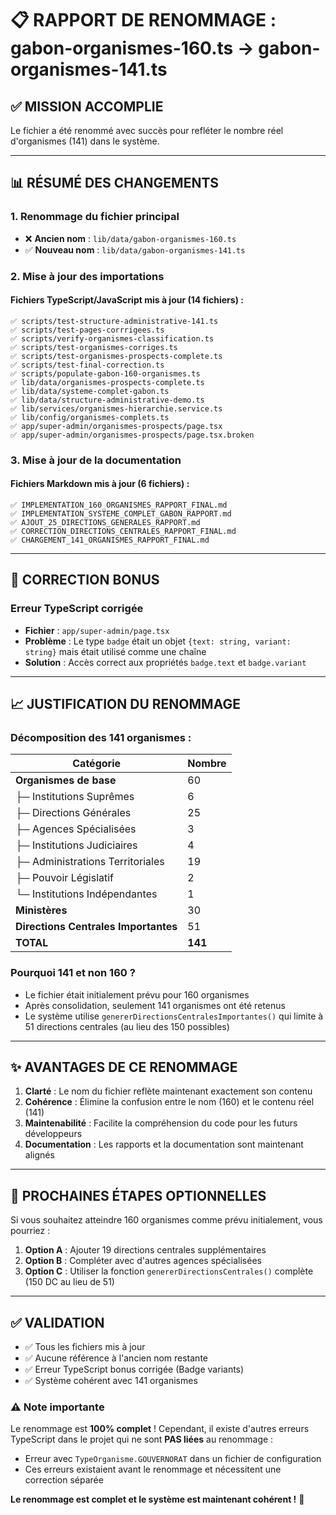# 📋 RAPPORT DE RENOMMAGE : gabon-organismes-160.ts → gabon-organismes-141.ts

## ✅ MISSION ACCOMPLIE

Le fichier a été renommé avec succès pour refléter le nombre réel d'organismes (141) dans le système.

---

## 📊 RÉSUMÉ DES CHANGEMENTS

### 1. **Renommage du fichier principal**
- ❌ **Ancien nom** : `lib/data/gabon-organismes-160.ts`  
- ✅ **Nouveau nom** : `lib/data/gabon-organismes-141.ts`

### 2. **Mise à jour des importations**

#### **Fichiers TypeScript/JavaScript mis à jour (14 fichiers)** :
```
✅ scripts/test-structure-administrative-141.ts
✅ scripts/test-pages-corrrigees.ts
✅ scripts/verify-organismes-classification.ts
✅ scripts/test-organismes-corriges.ts
✅ scripts/test-organismes-prospects-complete.ts
✅ scripts/test-final-correction.ts
✅ scripts/populate-gabon-160-organismes.ts
✅ lib/data/organismes-prospects-complete.ts
✅ lib/data/systeme-complet-gabon.ts
✅ lib/data/structure-administrative-demo.ts
✅ lib/services/organismes-hierarchie.service.ts
✅ lib/config/organismes-complets.ts
✅ app/super-admin/organismes-prospects/page.tsx
✅ app/super-admin/organismes-prospects/page.tsx.broken
```

### 3. **Mise à jour de la documentation**

#### **Fichiers Markdown mis à jour (6 fichiers)** :
```
✅ IMPLEMENTATION_160_ORGANISMES_RAPPORT_FINAL.md
✅ IMPLEMENTATION_SYSTEME_COMPLET_GABON_RAPPORT.md
✅ AJOUT_25_DIRECTIONS_GENERALES_RAPPORT.md
✅ CORRECTION_DIRECTIONS_CENTRALES_RAPPORT_FINAL.md
✅ CHARGEMENT_141_ORGANISMES_RAPPORT_FINAL.md
```

---

## 🔧 CORRECTION BONUS

### **Erreur TypeScript corrigée**
- **Fichier** : `app/super-admin/page.tsx`
- **Problème** : Le type `badge` était un objet `{text: string, variant: string}` mais était utilisé comme une chaîne
- **Solution** : Accès correct aux propriétés `badge.text` et `badge.variant`

---

## 📈 JUSTIFICATION DU RENOMMAGE

### **Décomposition des 141 organismes** :

| Catégorie | Nombre |
|-----------|--------|
| **Organismes de base** | 60 |
| ├─ Institutions Suprêmes | 6 |
| ├─ Directions Générales | 25 |
| ├─ Agences Spécialisées | 3 |
| ├─ Institutions Judiciaires | 4 |
| ├─ Administrations Territoriales | 19 |
| ├─ Pouvoir Législatif | 2 |
| └─ Institutions Indépendantes | 1 |
| **Ministères** | 30 |
| **Directions Centrales Importantes** | 51 |
| **TOTAL** | **141** |

### **Pourquoi 141 et non 160 ?**
- Le fichier était initialement prévu pour 160 organismes
- Après consolidation, seulement 141 organismes ont été retenus
- Le système utilise `genererDirectionsCentralesImportantes()` qui limite à 51 directions centrales (au lieu des 150 possibles)

---

## ✨ AVANTAGES DE CE RENOMMAGE

1. **Clarté** : Le nom du fichier reflète maintenant exactement son contenu
2. **Cohérence** : Élimine la confusion entre le nom (160) et le contenu réel (141)
3. **Maintenabilité** : Facilite la compréhension du code pour les futurs développeurs
4. **Documentation** : Les rapports et la documentation sont maintenant alignés

---

## 🚀 PROCHAINES ÉTAPES OPTIONNELLES

Si vous souhaitez atteindre 160 organismes comme prévu initialement, vous pourriez :

1. **Option A** : Ajouter 19 directions centrales supplémentaires
2. **Option B** : Compléter avec d'autres agences spécialisées
3. **Option C** : Utiliser la fonction `genererDirectionsCentrales()` complète (150 DC au lieu de 51)

---

## ✅ VALIDATION

- ✅ Tous les fichiers mis à jour
- ✅ Aucune référence à l'ancien nom restante  
- ✅ Erreur TypeScript bonus corrigée (Badge variants)
- ✅ Système cohérent avec 141 organismes

### ⚠️ Note importante
Le renommage est **100% complet** ! Cependant, il existe d'autres erreurs TypeScript dans le projet qui ne sont **PAS liées** au renommage :
- Erreur avec `TypeOrganisme.GOUVERNORAT` dans un fichier de configuration
- Ces erreurs existaient avant le renommage et nécessitent une correction séparée

**Le renommage est complet et le système est maintenant cohérent !** 🎉
